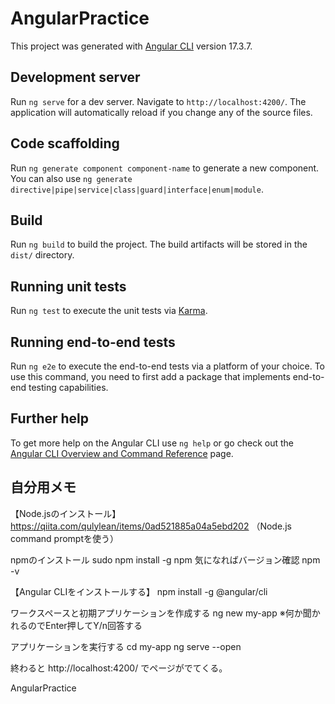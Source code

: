 # AngularPractice

This project was generated with [Angular CLI](https://github.com/angular/angular-cli) version 17.3.7.

## Development server

Run `ng serve` for a dev server. Navigate to `http://localhost:4200/`. The application will automatically reload if you change any of the source files.

## Code scaffolding

Run `ng generate component component-name` to generate a new component. You can also use `ng generate directive|pipe|service|class|guard|interface|enum|module`.

## Build

Run `ng build` to build the project. The build artifacts will be stored in the `dist/` directory.

## Running unit tests

Run `ng test` to execute the unit tests via [Karma](https://karma-runner.github.io).

## Running end-to-end tests

Run `ng e2e` to execute the end-to-end tests via a platform of your choice. To use this command, you need to first add a package that implements end-to-end testing capabilities.

## Further help

To get more help on the Angular CLI use `ng help` or go check out the [Angular CLI Overview and Command Reference](https://angular.io/cli) page.

## 自分用メモ
【Node.jsのインストール】
https://qiita.com/qulylean/items/0ad521885a04a5ebd202
（Node.js command promptを使う）

npmのインストール
sudo npm install -g npm
気になればバージョン確認
npm -v

【Angular CLIをインストールする】
npm install -g @angular/cli

ワークスペースと初期アプリケーションを作成する
ng new my-app
※何か聞かれるのでEnter押してY/n回答する

アプリケーションを実行する
cd my-app
ng serve --open

終わると
http://localhost:4200/
でページがでてくる。

AngularPractice